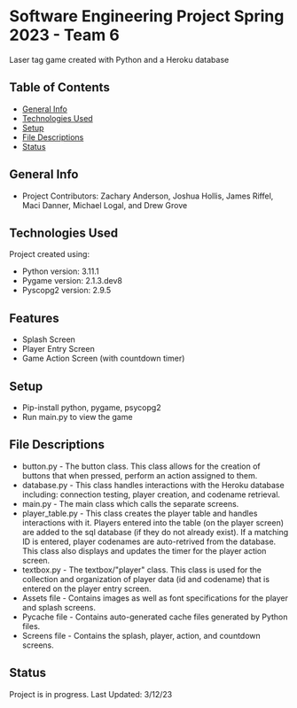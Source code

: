 # Software Engineering Project Spring 2023 - Team 6
Laser tag game created with Python and a Heroku database

## Table of Contents
* [General Info](https://github.com/jkriffel/Team-6---Snacks/edit/main/README.md#general-info)
* [Technologies Used](https://github.com/jkriffel/Team-6---Snacks/edit/main/README.md#general-info#technologies-used)
* [Setup](https://github.com/jkriffel/Team-6---Snacks/edit/main/README.md#general-info#setup)
* [File Descriptions](https://github.com/jkriffel/Team-6---Snacks/edit/main/README.md#general-info#file-descriptions)
* [Status](https://github.com/jkriffel/Team-6---Snacks/edit/main/README.md#general-info#status)

## General Info
* Project Contributors: Zachary Anderson, Joshua Hollis, James Riffel, Maci Danner, Michael Logal, and Drew Grove

## Technologies Used
Project created using:
* Python version: 3.11.1
* Pygame version: 2.1.3.dev8
* Pyscopg2 version: 2.9.5

## Features
* Splash Screen
* Player Entry Screen
* Game Action Screen (with countdown timer)

## Setup
* Pip-install python, pygame, psycopg2
* Run main.py to view the game

## File Descriptions
* button.py - The button class. This class allows for the creation of buttons that when pressed, perform an action assigned to them.
* database.py - This class handles interactions with the Heroku database including: connection testing, player creation, and codename retrieval.
* main.py - The main class which calls the separate screens.
* player_table.py - This class creates the player table and handles interactions with it. Players entered into the table (on the player screen) are added to 
                    the sql database (if they do not already exist). If a matching ID is entered, player codenames are auto-retrived from the database.
                    This class also displays and updates the timer for the player action screen.
* textbox.py - The textbox/"player" class. This class is used for the collection and organization of player data (id and codename) that is entered on 
               the player entry screen.
* Assets file - Contains images as well as font specifications for the player and splash screens.
* Pycache file - Contains auto-generated cache files generated by Python files.
* Screens file - Contains the splash, player, action, and countdown screens.

## Status
Project is in progress. Last Updated: 3/12/23
